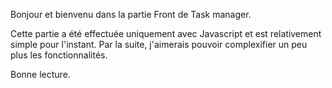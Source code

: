 Bonjour et bienvenu dans la partie Front de Task manager.

Cette partie a été effectuée uniquement avec Javascript et est relativement simple pour l'instant.
Par la suite, j'aimerais pouvoir complexifier un peu plus les fonctionnalités.

Bonne lecture.